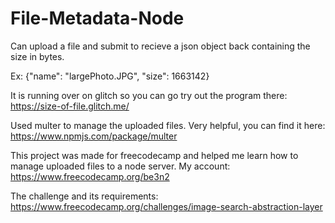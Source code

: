 # File-Metadata-Node

Can upload a file and submit to recieve a json object back containing the size in bytes.

Ex: {"name": "largePhoto.JPG", "size": 1663142}

It is running over on glitch so you can go try out the program there: https://size-of-file.glitch.me/

Used multer to manage the uploaded files. Very helpful, you can find it here: https://www.npmjs.com/package/multer

This project was made for freecodecamp and helped me learn how to manage uploaded files to a node server.
My account: https://www.freecodecamp.org/be3n2

The challenge and its requirements: https://www.freecodecamp.org/challenges/image-search-abstraction-layer
